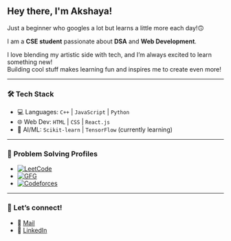 ## Hey there, I'm Akshaya!
Just a beginner who googles a lot but learns a little more each day!🙃

I am a **CSE student** passionate about **DSA** and **Web Development**.<br/>

I love blending my artistic side with tech, and I’m always excited to learn something new!<br/>
Building cool stuff makes learning fun and inspires me to create even more!

---

### 🛠️ **Tech Stack**
- 💻 Languages: `C++` | `JavaScript` | `Python`
- 🌐 Web Dev: `HTML` | `CSS` | `React.js`
- 🧠 AI/ML: `Scikit-learn` | `TensorFlow` (currently learning)

---

### 🧩 **Problem Solving Profiles**
- [![LeetCode](https://img.shields.io/badge/LeetCode-FFA116?style=for-the-badge&logo=leetcode&logoColor=black)](https://leetcode.com/u/Akshaya_1255/)
- [![GFG](https://img.shields.io/badge/GeeksforGeeks-0F9D58?style=for-the-badge&logo=geeksforgeeks&logoColor=white)](https://www.geeksforgeeks.org/user/akshaya_gfg/)
- [![Codeforces](https://img.shields.io/badge/Codeforces-1F8ACB?style=for-the-badge&logo=codeforces&logoColor=white)](https://codeforces.com/profile/akshaya_siri)

---
### 🤝 **Let’s connect!**
- 📧 [Mail](akshayasirimudragada@gmail.com) 
- 🔗 [LinkedIn](https://www.linkedin.com/in/akshaya-siri-mudragada-a187a7261/)
